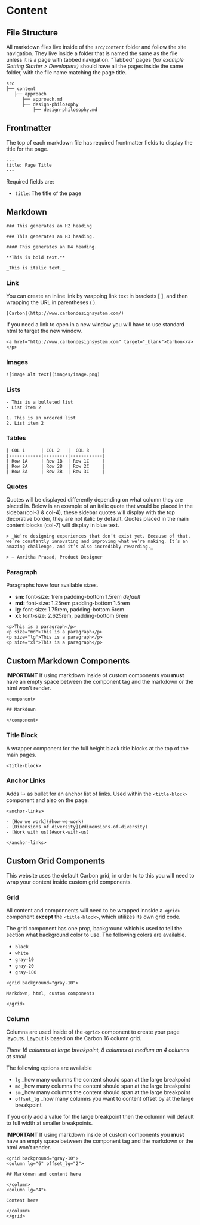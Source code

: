 # Content

## File Structure

All markdown files live inside of the `src/content` folder and follow the site navigation. They live inside a folder that is named the same as the file unless it is a page with tabbed navigation. "Tabbed" pages _(for example Getting Starter > Developers)_ should have all the pages inside the same folder, with the file name matching the page title.

```
src
├── content
   ├── approach
      ├── approach.md
      ├── design-philosophy
          ├── design-philosophy.md
```

## Frontmatter

The top of each markdown file has required frontmatter fields to display the title for the page.

```
---
title: Page Title
---
```

Required fields are:

- `title`: The title of the page

## Markdown

    ### This generates an H2 heading

    ### This generates an H3 heading.

    #### This generates an H4 heading.

    **This is bold text.**

    _This is italic text._

### Link

You can create an inline link by wrapping link text in brackets [ ], and then wrapping the URL in parentheses ( ).

`[Carbon](http://www.carbondesignsystem.com/)`

If you need a link to open in a new window you will have to use standard html to target the new window.

`<a href="http://www.carbondesignsystem.com" target="_blank">Carbon</a></p>`

### Images

`![image alt text](images/image.png)`

### Lists
```
- This is a bulleted list
- List item 2

1. This is an ordered list
2. List item 2
```

### Tables


    | COL 1      | COL 2   |  COL 3     |
    |------------|---------|------------|
    | Row 1A     | Row 1B  | Row 1C     |
    | Row 2A     | Row 2B  | Row 2C     |
    | Row 3A     | Row 3B  | Row 3C     |

### Quotes

Quotes will be displayed differently depending on what column they are placed in. Below is an example of an italic quote that would be placed in the sidebar(col-3 & col-4), these sidebar quotes will display with the top decorative border, they are not italic by default. Quotes placed in the main content blocks (col-7) will display in blue text.

```
> _We’re designing experiences that don’t exist yet. Because of that, we’re constantly innovating and improving what we’re making. It’s an amazing challenge, and it’s also incredibly rewarding._

> — Amritha Prasad, Product Designer
```

### Paragraph

Paragraphs have four available sizes.

- **sm:** font-size: 1rem padding-bottom 1.5rem   *default*
- **md:** font-size: 1.25rem padding-bottom 1.5rem
- **lg:** font-size: 1.75rem, padding-bottom 6rem
- **xl:** font-size: 2.625rem, padding-bottom 6rem

```
<p>This is a paragraph</p>
<p size="md">This is a paragraph</p>
<p size="lg">This is a paragraph</p>
<p size="xl">This is a paragraph</p>
```

## Custom Markdown Components

**IMPORTANT** If using markdown inside of custom components you **must** have an empty space between the component tag and the markdown or the html won't render.

```
<component>

## Markdown

</component>
```
### Title Block

A wrapper component for the full height black title blocks at the top of the main pages. 

`<title-block>`

### Anchor Links

Adds ↳ as bullet for an anchor list of links. Used within the `<title-block>` component and also on the page.

```
<anchor-links>

- [How we work](#how-we-work)
- [Dimensions of diversity](#dimensions-of-diversity)
- [Work with us](#work-with-us)

</anchor-links>
```

## Custom Grid Components

This website uses the default Carbon grid, in order to to this you will need to wrap your content inside custom grid components. 

### Grid

All content and componnents will need to be wrapped innside a `<grid>` component **except** the `<title-block>`, which utilizes its own grid code. 

The grid component has one prop, background which is used to tell the section what background color to use. The following colors are available.

- `black`
- `white`
- `gray-10`
- `gray-20`
- `gray-100`

```
<grid background="gray-10">

Markdown, html, custom components

</grid>
```

### Column
Columns are used inside of the `<grid>` component to create your page layouts. Layout is based on the Carbon 16 column grid. 

*There 16 columns at large breakpoint, 8 columns at medium an 4 columns at small*

The following options are available

- `lg` _how many columns the content should span at the large breakpoint
- `md` _how many columns the content should span at the large breakpoint
- `sm` _how many columns the content should span at the large breakpoint
- `offset_lg` _how many columns you want to content offset by at the large breakpoint

If you only add a value for the large breakpoint then the columnn will default to full width at smaller breakpoints.

**IMPORTANT** If using markdown inside of custom components you **must** have an empty space between the component tag and the markdown or the html won't render.

```
<grid background="gray-10">
<column lg="6" offset_lg="2">

## Markdown and content here

</column>
<column lg="4">

Content here

</column>
</grid>
```
